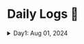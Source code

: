 # Daily Logs 📝

<details>
    <summary>Day1: Aug 01, 2024</summary>

## topics covered

* Exam Preparation - CCP
  
## total time

* 1 hour

</details>